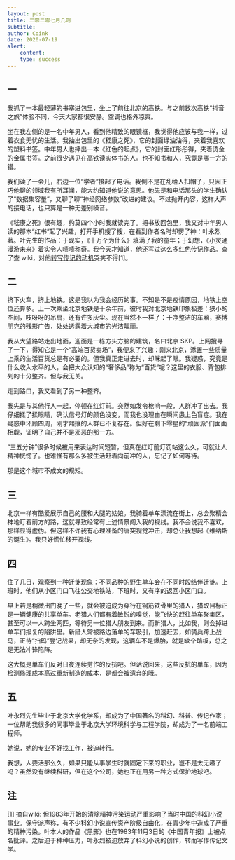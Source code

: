 ```yaml
---
layout: post
title: 二零二零七月几则
subtitle: 
author: Coink
date: 2020-07-19
alert: 
    content: 
    type: success
---
```




## 一

我抓了一本最轻薄的书塞进包里，坐上了前往北京的高铁。与之前数次高铁“抖音之旅”体验不同，今天大家都很安静。空调也格外凉爽。

坐在我左侧的是一名中年男人，看到他精致的眼镜框，我觉得他应该与我一样，过着衣食无忧的生活。我抽出包里的《嵇康之死》，它的封面绿油油得，夹着我喜欢的塑料书签。中年男人也捧出一本《红色的起点》，它的封面红彤彤得，夹着烫金的金属书签。之前很少遇见在高铁读实体书的人。也不知书和人，究竟是哪一方的错。

我们读了一会儿，右边一位“学者”接起了电话。我倒不是在乱给人扣帽子，只因正巧他聊的领域我有所耳闻，能大约知道他说的意思。他先是和电话那头的学生确认了“数据集容量”，又聊了聊“神经网络参数”改进的建议。不过抛开内容，这样大声的接电话，也只算是一种无差别噪音。

《嵇康之死》很有趣，约莫四个小时我就读完了。把书放回包里，我又对中年男人读的那本“红书”起了兴趣，打开手机搜了搜，在看到作者名时却愣了神：叶永烈 著。叶先生的作品：于现实，《十万个为什么》填满了我的童年；于幻想，《小灵通漫游未来》着实令人啧啧称奇。我今天才知道，他还写过这么多红色传记作品。查了查 wiki，对他[转写传记的动机](https://zh.wikipedia.org/wiki/叶永烈#生平)哭笑不得[1]。

## 二

挤下火车，挤上地铁。这是我以为我会经历的事。不知是不是疫情原因，地铁上空位还算多。上一次乘坐北京地铁是十余年前，彼时我对北京地铁印象极差：狭小的空间，吱呀呀的吊扇，还有许多灰尘。现在当然不一样了：干净整洁的车厢，赛博朋克的残影广告，处处透露着大城市的光洁靓丽。

我从大望路站走出地面，迎面是一栋方头方脑的建筑，名曰北京 SKP。上网搜寻了一下，得知它是一个“高端百货卖场”，我便来了兴趣：刚来北京，添置一些质量上乘的生活百货总是有必要的。但我真正走进去时，却眯起了眼。我疑惑，究竟是什么收入水平的人，会把大众认知的“奢侈品”称为“百货”呢？这里的衣服、背包排列的十分整齐。但与我无关。

走到路口，我又看到了另一种整齐。

我先是与其他行人一起，停顿在红灯前。突然如发令枪响一般，人群冲了出去。我仔细揉了揉眼睛，确认信号灯的颜色没变，而我也没理由在瞬间患上色盲症。我在疑惑中环顾四周，刚才熙攘的人群已不复存在。但好在剩下零星的“顽固派”们面面相觑，证明了自己并不是邪恶的那一方。

“三五分钟”很多时候被用来表达时间短暂，但真在红灯前灯罚站这么久，可就让人精神恍惚了。也难怪有那么多被生活赶着向前冲的人，忘记了如何等待。

那是这个城市不成文的规矩。



## 三

北京一样有酷爱展示自己的腰和大腿的姑娘。我骑着单车漂流在街上，总会聚精会神地盯着前方的路，这就导致经常有上述情景闯入我的视线。我不会说我不喜欢，那样显得虚伪。但这样不许我有心理准备的唐突视觉冲击，却总让我想起《维纳斯的诞生》。我只好慌忙移开视线。



## 四

住了几日，观察到一种迁徙现象：不同品种的野生单车会在不同时段结伴迁徙。上班时，他们从小区门口飞往公交地铁站，下班时，又有序的返回小区门口。

早上若是稍微出门晚了一些，就会被迫成为穿行在钢筋铁骨里的猎人，猎取目标正是一辆健康的共享单车。老猎人们都有着敏锐的嗅觉，能飞快的赶往单车聚集区，甚至可以一人跨坐两匹，等待另一位猎人朋友到来。而新猎人，比如我，则会掉进单车们报复的陷阱里。新猎人常被路边落单的车吸引，加速赶去，如骑兵跨上战马，正待“扫码”登记战果，却无奈的发现，这辆车不是爆胎，就是缺个踏板，总之是无法冲锋陷阵。

这大概是单车们反对日夜连续劳作的反抗吧。但话说回来，这些反抗的单车，因为检测修理成本高过重新制造的成本，是都会被遗弃的哦。



## 五

叶永烈先生毕业于北京大学化学系，却成为了中国著名的科幻、科普、传记作家；一位帮助我很多的同事毕业于北京大学环境科学与工程学院，却成为了一名前端工程师。

她说，她的专业不好找工作，被迫转行。

我想，人要活那么久，如果只能从事学生时就固定下来的职业，岂不是太无趣了吗？虽然没有继续科研，但在这个公司，她也正在用另一种方式保护地球吧。



## 注

[1] 摘自wiki: 但1983年开始的清除精神污染运动严重影响了当时中国的科幻小说事业。保守派声称，有不少科幻小说宣传资产阶级自由化，在青少年中造成了严重的精神污染。叶本人的作品《黑影》也在1983年11月3日的《中国青年报》上被点名批评。之后迫于种种压力，叶永烈被迫放弃了科幻小说的创作，转而写作传记文学。

